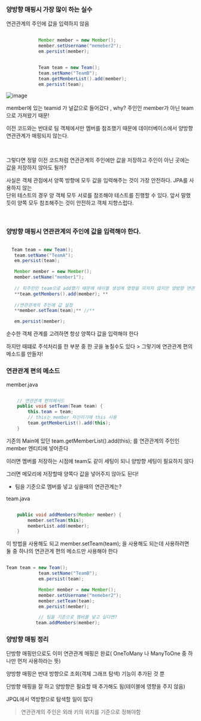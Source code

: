 ### 양방향 매핑시 가장 많이 하는 실수

연관관계의 주인에 값을 입력하지 않음

```java

            Member member = new Member();
            member.setUsername("memeber2");
            em.persist(member);


            Team team = new Team();
            team.setName("TeamB");
            team.getMemberList().add(member);
            em.persist(team);

```

![image](https://user-images.githubusercontent.com/78454649/152939029-9282a6fe-7c36-4de9-b778-d0068f831046.png)

member에 있는 teamid 가 널값으로 들어갔다 , why? 주인인 member가 아닌 team으로 가져왔기 때문!

이전 코드와는 반대로 팀 객체에서만 멤버를 참조했기 때문에 데이터베이스에서 양방향 연관관계가 매핑되지 않는다.

<br/>

그렇다면 정말 이전 코드처럼 연관관계의 주인에만 값을 저장하고 주인이 아닌 곳에는 값을 저장하지 않아도 될까? 

사실은 객체 관점에서 양쪽 방향에 모두 값을 입력해주는 것이 가장 안전하다. JPA를 사용하지 않는 <br/>
단위 테스트의 경우 양 객체 모두 서로를 참조해야 테스트를 진행할 수 있다. 앞서 말했듯이 양쪽 모두 참조해주는 것이 안전하고 객체 지향스럽다.

<br/>

### 양방향 매핑시 연관관계의 주인에 값을 입력해야 한다.

```java

  Team team = new Team();
   team.setName("TeamA");
   em.persist(team);

   Member member = new Member();
   member.setName("member1");
   
   // 피주인인 team으로 add했기 때문에 테이블 생성에 영향을 미치지 않지만 양방향 연관관계에서는 필요하다
   **team.getMembers().add(member); **
   
   //연관관계의 주인에 값 설정
   **member.setTeam(team);** //**

   em.persist(member);

```

순수한 객체 관계를 고려하면 항상 양쪽다 값을 입력해야 한다

하지만 때떄로 주석처리를 한 부분 중 한 곳을 놓칠수도 있다 > 그렇기에 연관관계 편의 메소드를 만들자!

### 연관관계 편의 메소드

member.java

```java

    // 연관관계 편의메서드
    public void setTeam(Team team) {
        this.team = team;
        // this는 member 자신이기에 this 사용
        team.getMemberList().add(this);
    }

```

기존의 Main에 있던 team.getMemberList().add(this); 를 연관관계의 주인인 member 엔티티에 넣어준다

이러면 멤버를 저장하는 시점에 team도 같이 세팅이 되니 양방향 세팅이 필요하지 않다

그러면 메모리에 저장할때 양쪽다 값을 넣어주지 않아도 된다!

- 팀을 기준으로 멤버를 넣고 싶을때의 연관관계는?

team.java

```java

    public void addMembers(Member member) {
        member.setTeam(this);
        memberList.add(member);
    }

```

이 방법을 사용해도 되고 member.setTeam(team); 을 사용해도 되는데 사용하려면 둘 중 하나의 연관관계 편의 메소드만 사용해야 한다

```java

Team team = new Team();
            team.setName("TeamB");
            em.persist(team);

            Member member = new Member();
            member.setUsername("memeber2");
            member.setTeam(team);
            em.persist(member);

            // 팀을 기준으로 멤버를 넣고 싶다면?
           team.addMembers(member);

```

### 양방향 매핑 정리

단방향 매핑만으로도 이미 연관관계 매핑은 완료( OneToMany 나 ManyToOne 중 하나만 먼저 사용하라는 뜻)

양방향 매핑은 반대 방향으로 조회(객체 그래프 탐색) 기능이 추가된 것 뿐

단방향 매핑을 잘 하고 양방향은 필요할 때 추가해도 됨(테이블에 영향을 주지 않음)

JPQL에서 역방향으로 탐색할 일이 많다

> 연관관계의 주인은 외래 키의 위치를 기준으로 정해야함

